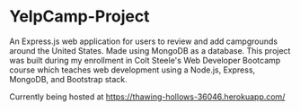 # YelpCamp-Project
An Express.js web application for users to review and add campgrounds around the United States. Made using MongoDB as a database.
This project was built during my enrollment in Colt Steele's Web Developer Bootcamp course which teaches web development using a Node.js, Express, MongoDB, and Bootstrap stack.

Currently being hosted at https://thawing-hollows-36046.herokuapp.com/

